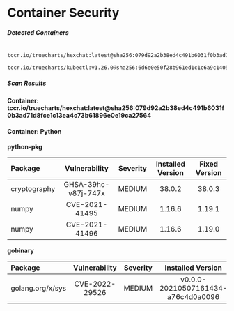# Container Security

##### Detected Containers

          tccr.io/truecharts/hexchat:latest@sha256:079d92a2b38ed4c491b6031f0b3ad71d8fce1c13ea4c73b61896e0e19ca27564
          tccr.io/truecharts/kubectl:v1.26.0@sha256:6d6e0e50f28b961ed1c1c6a9c140553238641591fbdc9ac7c1a348636f78c552

##### Scan Results

**Container: tccr.io/truecharts/hexchat:latest@sha256:079d92a2b38ed4c491b6031f0b3ad71d8fce1c13ea4c73b61896e0e19ca27564**

#### Container: Python
    

**python-pkg**

      
| Package         |    Vulnerability   |   Severity  |  Installed Version | Fixed Version |
|:----------------|:------------------:|:-----------:|:------------------:|:-------------:|
| cryptography         |    GHSA-39hc-v87j-747x   |   MEDIUM  |  38.0.2 | 38.0.3 |
| numpy         |    CVE-2021-41495   |   MEDIUM  |  1.16.6 | 1.19.1 |
| numpy         |    CVE-2021-41496   |   MEDIUM  |  1.16.6 | 1.19.0 |

**gobinary**

      
| Package         |    Vulnerability   |   Severity  |  Installed Version | Fixed Version |
|:----------------|:------------------:|:-----------:|:------------------:|:-------------:|
| golang.org/x/sys         |    CVE-2022-29526   |   MEDIUM  |  v0.0.0-20210507161434-a76c4d0a0096 | 0.0.0-20220412211240-33da011f77ad |

